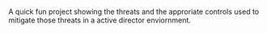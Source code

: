 A quick fun project showing the threats and the approriate controls used to mitigate those threats in a active director enviornment.
